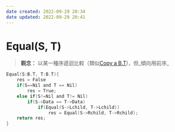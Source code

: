 ```yaml
---
date created: 2022-09-29 20:34
date updated: 2022-09-29 20:41
---
```


# Equal(S, T)

> **觀念：**
> 以某一種序遞迴比較（類似[Copy a B.T](Copy%20a%20B.T.md))，但_傾向用前序_

```C
Equal(S:B.T, T:B.T){
	res = False
	if(S==Nil and T == Nil)
		res = True;
	else if(S!=Nil and T!= Nil)
		if(S->Data == T->Data)
			if(Equal(S->Lchild, T->Lchild))
				res = Equal(S->Rchild, T->Rchild);
	return res;
}
```
